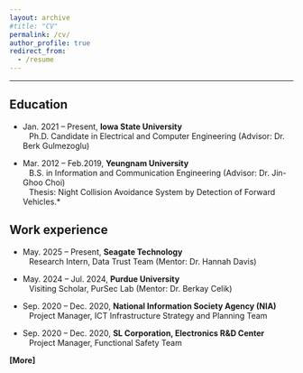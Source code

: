 ```yaml
---
layout: archive
#title: "CV"
permalink: /cv/
author_profile: true
redirect_from:
  - /resume
---
```



------

Education
------
* Jan. 2021 – Present, **Iowa State University**<br/>
&ensp; Ph.D. Candidate in Electrical and Computer Engineering (Advisor: Dr. Berk Gulmezoglu)
 
* Mar. 2012 – Feb.2019, **Yeungnam University**<br/>
&ensp; B.S. in Information and Communication Engineering (Advisor: Dr. Jin-Ghoo Choi)<br/>
&ensp; Thesis: Night Collision Avoidance System by Detection of Forward Vehicles.*

Work experience
------
* May. 2025 – Present, **Seagate Technology**<br/>
&ensp; Research Intern, Data Trust Team (Mentor: Dr. Hannah Davis)

* May. 2024 – Jul. 2024, **Purdue University**<br/>
&ensp; Visiting Scholar, PurSec Lab (Mentor: Dr. Berkay Celik)

* Sep. 2020 – Dec. 2020, **National Information Society Agency (NIA)**<br/>
&ensp; Project Manager, ICT Infrastructure Strategy and Planning Team
    
* Sep. 2020 – Dec. 2020, **SL Corporation, Electronics R&D Center**<br/>
&ensp; Project Manager, Functional Safety Team

<a href="/files/SeonghunSon_CV_no.pdf" target="_blank" style="text-decoration: none;"><b>[More]</b></a> <br/> 

<!--  
Under Construction
------
<!--
Education
======
* Ph.D in Version Control Theory, GitHub University, 2018 (expected)
* M.S. in Jekyll, GitHub University, 2014
* B.S. in GitHub, GitHub University, 2012

Work experience
======
* Spring 2024: Academic Pages Collaborator
  * GitHub University
  * Duties includes: Updates and improvements to template
  * Supervisor: The Users

* Fall 2015: Research Assistant
  * GitHub University
  * Duties included: Merging pull requests
  * Supervisor: Professor Hub

* Summer 2015: Research Assistant
  * GitHub University
  * Duties included: Tagging issues
  * Supervisor: Professor Git
  
Skills
======
* Skill 1
* Skill 2
  * Sub-skill 2.1
  * Sub-skill 2.2
  * Sub-skill 2.3
* Skill 3

Publications
======
  <ul>{% for post in site.publications reversed %}
    {% include archive-single-cv.html %}
  {% endfor %}</ul>
  
Talks
======
  <ul>{% for post in site.talks reversed %}
    {% include archive-single-talk-cv.html  %}
  {% endfor %}</ul>
  
Teaching
======
  <ul>{% for post in site.teaching reversed %}
    {% include archive-single-cv.html %}
  {% endfor %}</ul>
  
Service and leadership
======
* Currently signed in to 43 different slack teams -->
